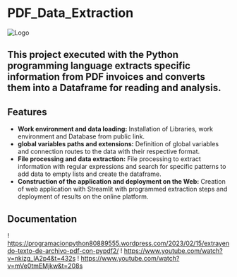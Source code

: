 # PDF_Data_Extraction

![Logo](https://blog.aspose.com/es/ocr/recognize-text-from-scanned-pdf-in-python/images/PDF-Text-Recognition-Python.png)

## This project executed with the Python programming language extracts specific information from PDF invoices and converts them into a Dataframe for reading and analysis.

## Features

- **Work environment and data loading:** Installation of Libraries, work environment and Database from public link.
- **global variables paths and extensions:** Definition of global variables and connection routes to the data with their respective format.
- **File processing and data extraction:** File processing to extract information with regular expressions and search for specific patterns to add data to empty lists and create the dataframe.
- **Construction of the application and deployment on the Web:** Creation of web application with Streamlit with programmed extraction steps and deployment of results on the online platform.

## **Documentation**
! https://programacionpython80889555.wordpress.com/2023/02/15/extrayendo-texto-de-archivo-pdf-con-pypdf2/
! https://www.youtube.com/watch?v=nkizg_lA2p4&t=432s
! https://www.youtube.com/watch?v=mVe0tmEMjkw&t=208s

